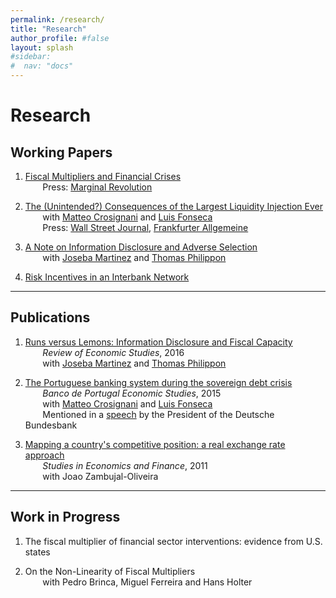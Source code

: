 ```yaml
---
permalink: /research/
title: "Research"
author_profile: #false
layout: splash
#sidebar:
#  nav: "docs"
---
```


# Research

## Working Papers

1. [Fiscal Multipliers and Financial Crises](https://www.dropbox.com/s/j1bwz2c07qx5ep3/fariaecastro_2017.pdf?raw=1)  
&nbsp;&nbsp;&nbsp;&nbsp;&nbsp;&nbsp; Press: [Marginal Revolution](http://marginalrevolution.com/marginalrevolution/2016/11/kind-countercyclical-fiscal-policy-best.html)  

2. [The (Unintended?) Consequences of the Largest Liquidity Injection Ever](https://www.dropbox.com/s/g04qz4536iadlua/CCF.pdf?raw=1)  
&nbsp;&nbsp;&nbsp;&nbsp;&nbsp;&nbsp; with [Matteo Crosignani](http://matteocrosignani.com/) and [Luis Fonseca](http://www.luispfonseca.com/)  
&nbsp;&nbsp;&nbsp;&nbsp;&nbsp;&nbsp; Press: [Wall Street Journal](https://www.wsj.com/articles/fed-paper-looks-at-unintended-consequences-of-largest-liquidity-injection-ever-1486748614), [Frankfurter Allgemeine](http://blogs.faz.net/fazit/2016/01/06/was-kann-die-ezb-7140/)  

3. [A Note on Information Disclosure and Adverse Selection](https://www.dropbox.com/s/9zgcv7a8h38fcu0/Note_Information_Disclosure.pdf?raw=1)  
&nbsp;&nbsp;&nbsp;&nbsp;&nbsp;&nbsp; with [Joseba Martinez](http://www.josebamartinez.me/) and [Thomas Philippon](http://pages.stern.nyu.edu/~tphilipp/)  

4. [Risk Incentives in an Interbank Network](https://www.dropbox.com/s/5waoj8jmme66xzr/interbank_networks.pdf?raw=1) 

---

## Publications
1. [Runs versus Lemons: Information Disclosure and Fiscal Capacity](https://www.dropbox.com/s/cr6nji4uhab70hz/runs_versus_lemons.pdf?raw=1)  
&nbsp;&nbsp;&nbsp;&nbsp;&nbsp;&nbsp; *Review of Economic Studies*, 2016  
&nbsp;&nbsp;&nbsp;&nbsp;&nbsp;&nbsp; with [Joseba Martinez](http://www.josebamartinez.me/) and [Thomas Philippon](http://pages.stern.nyu.edu/~tphilipp/) 

2. [The Portuguese banking system during the sovereign debt crisis](https://www.dropbox.com/s/ef99liyrfjt1qx1/CCF2015.pdf?raw=1)  
&nbsp;&nbsp;&nbsp;&nbsp;&nbsp;&nbsp; *Banco de Portugal Economic Studies*, 2015  
&nbsp;&nbsp;&nbsp;&nbsp;&nbsp;&nbsp; with [Matteo Crosignani](http://matteocrosignani.com/) and [Luis Fonseca](http://www.luispfonseca.com/)  
&nbsp;&nbsp;&nbsp;&nbsp;&nbsp;&nbsp; Mentioned in a [speech](https://www.bundesbank.de/Redaktion/EN/Reden/2015/2015_12_10_weidmann.html) by the President of the Deutsche Bundesbank

3. [Mapping a country's competitive position: a real exchange rate approach](http://www.emeraldinsight.com/doi/abs/10.1108/10867371111141981)  
&nbsp;&nbsp;&nbsp;&nbsp;&nbsp;&nbsp; *Studies in Economics and Finance*, 2011  
&nbsp;&nbsp;&nbsp;&nbsp;&nbsp;&nbsp; with Joao Zambujal-Oliveira

---

## Work in Progress
1. The fiscal multiplier of financial sector interventions: evidence from U.S. states  

2. On the Non-Linearity of Fiscal Multipliers  
&nbsp;&nbsp;&nbsp;&nbsp;&nbsp;&nbsp; with Pedro Brinca, Miguel Ferreira and Hans Holter



